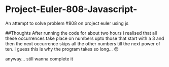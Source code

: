 # Project-Euler-808-Javascript-
An attempt to solve problem #808 on project euler using js


##Thoughts
After running the code for about two hours i realised that all these occurrences take place on numbers upto those that start with a 3 and then the next occurrence skips all the other numbers till the next power of ten. I guess this is why the program takes so long... 😒

anyway... still wanna complete it
